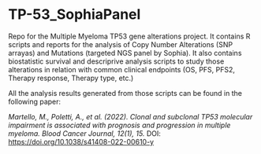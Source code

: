 # TP-53_SophiaPanel
Repo for the Multiple Myeloma TP53 gene alterations project. 
It contains R scripts and reports for the analysis of Copy Number Alterations (SNP arrayas) and Mutations (targeted NGS panel by Sophia).
It also contains biostatistic survival and descriprive analysis scripts to study those alterations in relation with common clinical endpoints (OS, PFS, PFS2, Therapy response, Therapy type, etc.)

All the analysis results generated from those scripts can be found in the following paper:

*Martello, M., Poletti, A., et al. (2022). Clonal and subclonal TP53 molecular impairment is associated with prognosis and progression in multiple myeloma. Blood Cancer Journal, 12(1), 15.*
DOI: https://doi.org/10.1038/s41408-022-00610-y
